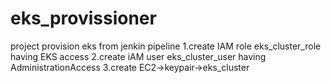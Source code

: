 # eks_provissioner
project provision eks from jenkin pipeline
 1.create IAM role eks_cluster_role having EKS access
 2.create iAM user eks_cluster_user having AdministrationAccess
 3.create EC2->keypair->eks_cluster
 
